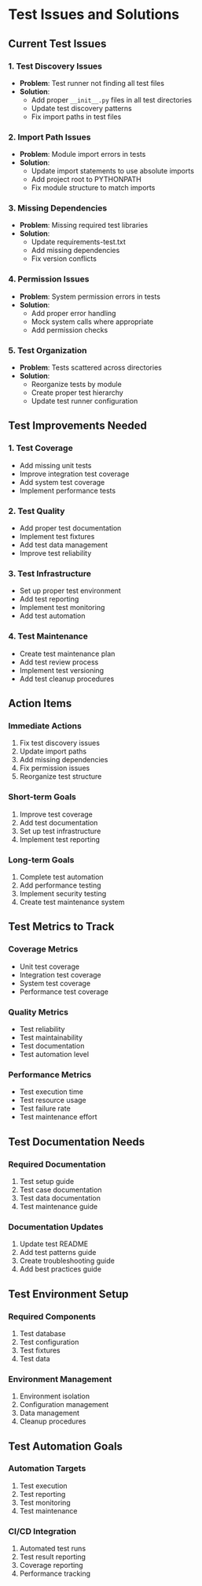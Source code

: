 # Test Issues and Solutions

## Current Test Issues

### 1. Test Discovery Issues
- **Problem**: Test runner not finding all test files
- **Solution**: 
  - Add proper `__init__.py` files in all test directories
  - Update test discovery patterns
  - Fix import paths in test files

### 2. Import Path Issues
- **Problem**: Module import errors in tests
- **Solution**:
  - Update import statements to use absolute imports
  - Add project root to PYTHONPATH
  - Fix module structure to match imports

### 3. Missing Dependencies
- **Problem**: Missing required test libraries
- **Solution**:
  - Update requirements-test.txt
  - Add missing dependencies
  - Fix version conflicts

### 4. Permission Issues
- **Problem**: System permission errors in tests
- **Solution**:
  - Add proper error handling
  - Mock system calls where appropriate
  - Add permission checks

### 5. Test Organization
- **Problem**: Tests scattered across directories
- **Solution**:
  - Reorganize tests by module
  - Create proper test hierarchy
  - Update test runner configuration

## Test Improvements Needed

### 1. Test Coverage
- Add missing unit tests
- Improve integration test coverage
- Add system test coverage
- Implement performance tests

### 2. Test Quality
- Add proper test documentation
- Implement test fixtures
- Add test data management
- Improve test reliability

### 3. Test Infrastructure
- Set up proper test environment
- Add test reporting
- Implement test monitoring
- Add test automation

### 4. Test Maintenance
- Create test maintenance plan
- Add test review process
- Implement test versioning
- Add test cleanup procedures

## Action Items

### Immediate Actions
1. Fix test discovery issues
2. Update import paths
3. Add missing dependencies
4. Fix permission issues
5. Reorganize test structure

### Short-term Goals
1. Improve test coverage
2. Add test documentation
3. Set up test infrastructure
4. Implement test reporting

### Long-term Goals
1. Complete test automation
2. Add performance testing
3. Implement security testing
4. Create test maintenance system

## Test Metrics to Track

### Coverage Metrics
- Unit test coverage
- Integration test coverage
- System test coverage
- Performance test coverage

### Quality Metrics
- Test reliability
- Test maintainability
- Test documentation
- Test automation level

### Performance Metrics
- Test execution time
- Test resource usage
- Test failure rate
- Test maintenance effort

## Test Documentation Needs

### Required Documentation
1. Test setup guide
2. Test case documentation
3. Test data documentation
4. Test maintenance guide

### Documentation Updates
1. Update test README
2. Add test patterns guide
3. Create troubleshooting guide
4. Add best practices guide

## Test Environment Setup

### Required Components
1. Test database
2. Test configuration
3. Test fixtures
4. Test data

### Environment Management
1. Environment isolation
2. Configuration management
3. Data management
4. Cleanup procedures

## Test Automation Goals

### Automation Targets
1. Test execution
2. Test reporting
3. Test monitoring
4. Test maintenance

### CI/CD Integration
1. Automated test runs
2. Test result reporting
3. Coverage reporting
4. Performance tracking
